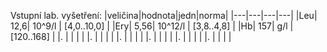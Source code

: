 
<div class="w3-row">
<div class="w3-half">

<div class="w3-khaki w3-xlarge w3-padding w3-margin">

Vstupní lab. vyšetření: 
|veličina|hodnota|jedn|norma|
|---|---|---|---|
|Leu| 12,6| 10^9/l |	[4,0..10,0] |
|Ery| 5,56| 10^12/l |	[3,8..4,8] |
|Hb| 157| g/l |		[120..168] |
|. | |  | 		 |
|. | |  | 		 |
|. | |  | 		 |
|. | |  | 		 |
|. | |  | 		 |
|. | |  | 		 |



</div>
</div>
<div class="w3-half">
</div>
</div>
